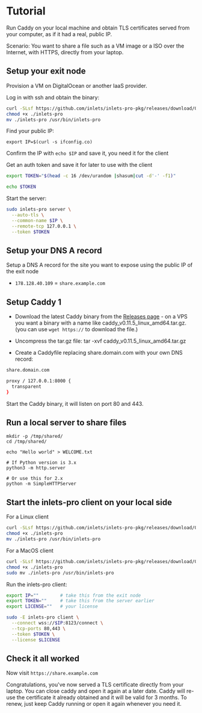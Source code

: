 # Tutorial

Run Caddy on your local machine and obtain TLS certificates served from your computer, as if it had a real, public IP. 

Scenario: You want to share a file such as a VM image or a ISO over the Internet, with HTTPS, directly from your laptop.

## Setup your exit node

Provision a VM on DigitalOcean or another IaaS provider.

Log in with ssh and obtain the binary:

```sh
curl -SLsf https://github.com/inlets/inlets-pro-pkg/releases/download/0.4.3/inlets-pro > inlets-pro
chmod +x ./inlets-pro
mv ./inlets-pro /usr/bin/inlets-pro
```

Find your public IP:

```
export IP=$(curl -s ifconfig.co)
```

Confirm the IP with `echo $IP` and save it, you need it for the client

Get an auth token and save it for later to use with the client

```sh
export TOKEN="$(head -c 16 /dev/urandom |shasum|cut -d'-' -f1)"

echo $TOKEN
```

Start the server:

```sh
sudo inlets-pro server \
  --auto-tls \
  --common-name $IP \
  --remote-tcp 127.0.0.1 \
  --token $TOKEN
```

## Setup your DNS A record

Setup a DNS A record for the site you want to expose using the public IP of the exit node

* `178.128.40.109` = `share.example.com`

## Setup Caddy 1

* Download the latest Caddy binary from the [Releases page](https://github.com/caddyserver/caddy/releases) - on a VPS you want a binary with a name like caddy_v0.11.5_linux_amd64.tar.gz. (you can use `wget https://` to download the file.)
* Uncompress the tar.gz file: tar -xvf caddy_v0.11.5_linux_amd64.tar.gz

* Create a Caddyfile replacing share.domain.com with your own DNS record:

```sh
share.domain.com

proxy / 127.0.0.1:8000 {
  transparent
}
```

Start the Caddy binary, it will listen on port 80 and 443.

## Run a local server to share files

```
mkdir -p /tmp/shared/
cd /tmp/shared/

echo "Hello world" > WELCOME.txt

# If Python version is 3.x
python3 -m http.server

# Or use this for 2.x
python -m SimpleHTTPServer
```

## Start the inlets-pro client on your local side

For a Linux client

```sh
curl -SLsf https://github.com/inlets/inlets-pro-pkg/releases/download/0.4.3/inlets-pro > inlets-pro
chmod +x ./inlets-pro
mv ./inlets-pro /usr/bin/inlets-pro
```

For a MacOS client

```sh
curl -SLsf https://github.com/inlets/inlets-pro-pkg/releases/download/0.4.3/inlets-pro > inlets-pro
chmod +x ./inlets-pro
sudo mv ./inlets-pro /usr/bin/inlets-pro
```

Run the inlets-pro client:

```sh
export IP=""        # take this from the exit node
export TOKEN=""     # take this from the server earlier
export LICENSE=""   # your license

sudo -E inlets-pro client \
  --connect wss://$IP:8123/connect \
  --tcp-ports 80,443 \
  --token $TOKEN \
  --license $LICENSE
```

## Check it all worked

Now visit `https://share.example.com`

Congratulations, you've now served a TLS certificate directly from your laptop. You can close caddy and open it again at a later date. Caddy will re-use the certificate it already obtained and it will be valid for 3 months. To renew, just keep Caddy running or open it again whenever you need it.
